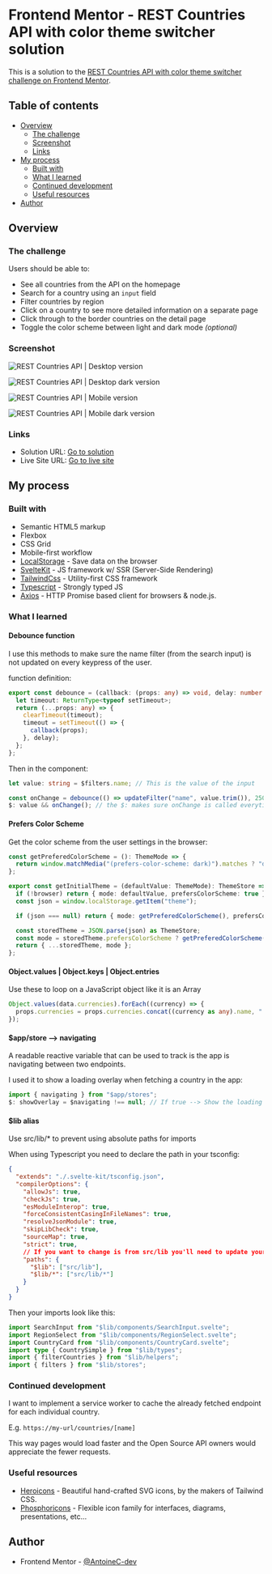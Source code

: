 # Frontend Mentor - REST Countries API with color theme switcher solution

This is a solution to the [REST Countries API with color theme switcher challenge on Frontend Mentor](https://www.frontendmentor.io/challenges/rest-countries-api-with-color-theme-switcher-5cacc469fec04111f7b848ca).

## Table of contents

- [Overview](#overview)
  - [The challenge](#the-challenge)
  - [Screenshot](#screenshot)
  - [Links](#links)
- [My process](#my-process)
  - [Built with](#built-with)
  - [What I learned](#what-i-learned)
  - [Continued development](#continued-development)
  - [Useful resources](#useful-resources)
- [Author](#author)

## Overview

### The challenge

Users should be able to:

- See all countries from the API on the homepage
- Search for a country using an `input` field
- Filter countries by region
- Click on a country to see more detailed information on a separate page
- Click through to the border countries on the detail page
- Toggle the color scheme between light and dark mode _(optional)_

### Screenshot

![REST Countries API | Desktop version](./fullpage-desktop.png)

![REST Countries API | Desktop dark version](./fullpage-desktop-darkmode.png)

![REST Countries API | Mobile version](./fullpage-mobile.png)

![REST Countries API | Mobile dark version](./fullpage-mobile-darkmode.png)

### Links

- Solution URL: [Go to solution](https://www.frontendmentor.io/solutions/rest-countries-api-w-svelkit-ts-tailwind-axios-and-ssr-prefetching-i4wDMW6EGE)
- Live Site URL: [Go to live site](https://rest-countries-api-seven-taupe.vercel.app/)

## My process

### Built with

- Semantic HTML5 markup
- Flexbox
- CSS Grid
- Mobile-first workflow
- [LocalStorage](https://developer.mozilla.org/fr/docs/Web/API/Window/localStorage) - Save data on the browser
- [SvelteKit](https://kit.svelte.dev/) - JS framework w/ SSR (Server-Side Rendering)
- [TailwindCss](https://tailwindcss.com/) - Utility-first CSS framework
- [Typescript](https://www.typescriptlang.org/) - Strongly typed JS
- [Axios](https://axios-http.com/fr/docs/api_intro) - HTTP Promise based client for browsers & node.js.

### What I learned

#### Debounce function

I use this methods to make sure the name filter (from the search input) is not updated on every keypress of the user.

function definition:

```ts
export const debounce = (callback: (props: any) => void, delay: number = 750) => {
  let timeout: ReturnType<typeof setTimeout>;
  return (...props: any) => {
    clearTimeout(timeout);
    timeout = setTimeout(() => {
      callback(props);
    }, delay);
  };
};
```

Then in the component:

```ts
let value: string = $filters.name; // This is the value of the input

const onChange = debounce(() => updateFilter("name", value.trim()), 250); // Runs only if user stops typing for 250ms
$: value && onChange(); // the $: makes sure onChange is called everytime "value" changes
```

#### Prefers Color Scheme

Get the color scheme from the user settings in the browser:

```ts
const getPreferedColorScheme = (): ThemeMode => {
  return window.matchMedia("(prefers-color-scheme: dark)").matches ? "dark" : "light";
};

export const getInitialTheme = (defaultValue: ThemeMode): ThemeStore => {
  if (!browser) return { mode: defaultValue, prefersColorScheme: true };
  const json = window.localStorage.getItem("theme");

  if (json === null) return { mode: getPreferedColorScheme(), prefersColorScheme: true };

  const storedTheme = JSON.parse(json) as ThemeStore;
  const mode = storedTheme.prefersColorScheme ? getPreferedColorScheme() : storedTheme.mode;
  return { ...storedTheme, mode };
};
```

#### Object.values | Object.keys | Object.entries

Use these to loop on a JavaScript object like it is an Array

```ts
Object.values(data.currencies).forEach((currency) => {
  props.currencies = props.currencies.concat((currency as any).name, " ");
});
```

#### $app/store --> navigating

A readable reactive variable that can be used to track is the app is navigating between two endpoints.

I used it to show a loading overlay when fetching a country in the app:

```ts
import { navigating } from "$app/stores";
$: showOverlay = $navigating !== null; // If true --> Show the loading indicator
```

#### $lib alias

Use src/lib/\* to prevent using absolute paths for imports

When using Typescript you need to declare the path in your tsconfig:

```json
{
  "extends": "./.svelte-kit/tsconfig.json",
  "compilerOptions": {
    "allowJs": true,
    "checkJs": true,
    "esModuleInterop": true,
    "forceConsistentCasingInFileNames": true,
    "resolveJsonModule": true,
    "skipLibCheck": true,
    "sourceMap": true,
    "strict": true,
    // If you want to change is from src/lib you'll need to update your svelte.config file.
    "paths": {
      "$lib": ["src/lib"],
      "$lib/*": ["src/lib/*"]
    }
  }
}
```

Then your imports look like this:

```ts
import SearchInput from "$lib/components/SearchInput.svelte";
import RegionSelect from "$lib/components/RegionSelect.svelte";
import CountryCard from "$lib/components/CountryCard.svelte";
import type { CountrySimple } from "$lib/types";
import { filterCountries } from "$lib/helpers";
import { filters } from "$lib/stores";
```

### Continued development

I want to implement a service worker to cache the already fetched endpoint for each individual country.

E.g. `https://my-url/countries/[name]`

This way pages would load faster and the Open Source API owners would appreciate the fewer requests.

### Useful resources

- [Heroicons](https://heroicons.com/) - Beautiful hand-crafted SVG icons, by the makers of Tailwind CSS.
- [Phosphoricons](https://phosphoricons.com/) - Flexible icon family for interfaces, diagrams, presentations, etc...

## Author

- Frontend Mentor - [@AntoineC-dev](https://www.frontendmentor.io/profile/AntoineC-dev)
